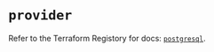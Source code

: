 # `provider`

Refer to the Terraform Registory for docs: [`postgresql`](https://www.terraform.io/docs/providers/postgresql).
